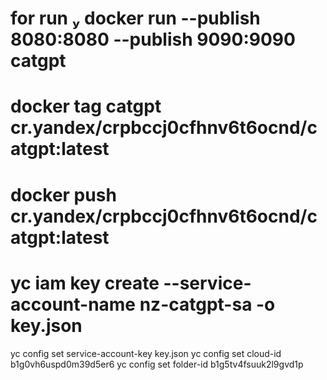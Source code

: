 # for run  docker run --publish 8080:8080 --publish 9090:9090 catgpt
# docker tag catgpt cr.yandex/crpbccj0cfhnv6t6ocnd/catgpt:latest
# docker push cr.yandex/crpbccj0cfhnv6t6ocnd/catgpt:latest

# yc iam key create --service-account-name nz-catgpt-sa -o key.json

yc config set service-account-key key.json
yc config set cloud-id b1g0vh6uspd0m39d5er6
yc config set folder-id b1g5tv4fsuuk2l9gvd1p
